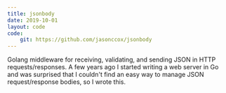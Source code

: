 ```yaml
---
title: jsonbody
date: 2019-10-01
layout: code
code:
    git: https://github.com/jasonccox/jsonbody
---
```


Golang middleware for receiving, validating, and sending JSON in HTTP requests/responses. A few years ago I started writing a web server in Go and was surprised that I couldn't find an easy way to manage JSON request/response bodies, so I wrote this.

<!--more-->
